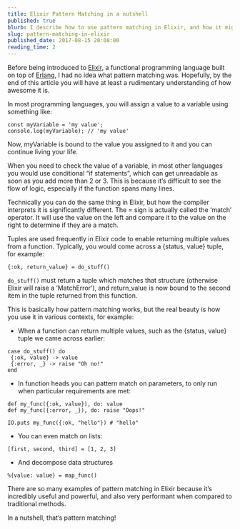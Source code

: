 ```yaml
---
title: Elixir Pattern Matching in a nutshell
published: true
blurb: I describe how to use pattern matching in Elixir, and how it might make you think differently.
slug: pattern-matching-in-elixir
published_date: 2017-08-15 20:08:00
reading_time: 2
---
```


Before being introduced to [Elixir](http://elixir-lang.org), a functional programming language built on top of [Erlang](https://www.erlang.org/), I had no idea what pattern matching was. Hopefully, by the end of this article you will have at least a rudimentary understanding of how awesome it is.

In most programming languages, you will assign a value to a variable using something like:

```
const myVariable = 'my value';
console.log(myVariable); // 'my value'
```

Now, myVariable is bound to the value you assigned to it and you can continue living your life.

When you need to check the value of a variable, in most other languages you would use conditional “if statements”, which can get unreadable as soon as you add more than 2 or 3. This is because it’s difficult to see the flow of logic, especially if the function spans many lines.

Technically you can do the same thing in Elixir, but how the compiler interprets it is significantly different. The = sign is actually called the ‘match’ operator. It will use the value on the left and compare it to the value on the right to determine if they are a match.

Tuples are used frequently in Elixir code to enable returning multiple values from a function. Typically, you would come across a {status, value} tuple, for example:

```
{:ok, return_value} = do_stuff()
```

`do_stuff()` must return a tuple which matches that structure (otherwise Elixir will raise a ‘MatchError’), and return_value is now bound to the second item in the tuple returned from this function.

This is basically how pattern matching works, but the real beauty is how you use it in various contexts, for example:

- When a function can return multiple values, such as the {status, value} tuple we came across earlier:

```
case do_stuff() do
 {:ok, value} -> value
 {:error, _} -> raise "Oh no!"
end
```

- In function heads you can pattern match on parameters, to only run when particular requirements are met:
```
def my_func({:ok, value}), do: value
def my_func({:error, _}), do: raise "Oops!"

IO.puts my_func({:ok, "hello"}) # "hello"
```

- You can even match on lists:
```
[first, second, third] = [1, 2, 3]
```

- And decompose data structures
```
%{value: value} = map_func()
```

There are so many examples of pattern matching in Elixir because it’s incredibly useful and powerful, and also very performant when compared to traditional methods.

In a nutshell, that’s pattern matching!
